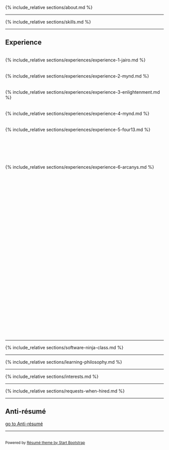 <div class="container-fluid p-0">

<section class="resume-section" id="about">
    {% include_relative sections/about.md %}
</section>
<hr class="m-0" />
<section class="resume-section" id="skills">
    {% include_relative sections/skills.md %}
</section>
<hr class="m-0" /> 
<section class="resume-section" id="experience">
    <div class="resume-section-content col-md-12">
        <h2 class="mb-5">Experience</h2>
        <div class="d-none d-print-block">
            <br />
        </div>
        {% include_relative sections/experiences/experience-1-jairo.md %}
        <div class="d-none d-print-block">
            <br /><br />
        </div>
        {% include_relative sections/experiences/experience-2-mynd.md %}
        <div class="d-none d-print-block">
            <br /><br />
        </div>
        {% include_relative sections/experiences/experience-3-enlightenment.md %}
        <div class="d-none d-print-block">
            <br /><br />
        </div>
        {% include_relative sections/experiences/experience-4-mynd.md %}
        <div class="d-none d-print-block">
            <br /><br />
        </div>
        {% include_relative sections/experiences/experience-5-four13.md %}
        <div class="d-none d-print-block">
            <br /><br /><br /><br />
            <br /><br />
        </div>
        {% include_relative sections/experiences/experience-6-arcanys.md %}
        <div class="d-none d-print-block">
            <br /><br /><br /><br />
            <br /><br /><br /><br />
            <br /><br /><br /><br />
            <br /><br /><br /><br />
            <br /><br /><br /><br />
            <br /><br /><br /><br />
            <br /><br /><br /><br />
            <br /><br /><br />
        </div>
    </div>
</section>
<hr class="m-0" />
<section class="resume-section" id="software-ninja-class">
    {% include_relative sections/software-ninja-class.md %}
</section>
<hr class="m-0" />
<section class="resume-section" id="learning-philosophy">
    {% include_relative sections/learning-philosophy.md %}
</section>
<hr class="m-0" />
<section class="resume-section" id="interests">
    {% include_relative sections/interests.md %}
</section>
<hr class="m-0" />
<section class="resume-section" id="requests-when-hired">
    {% include_relative sections/requests-when-hired.md %}
</section>

<!-- 
{% comment %}
<hr class="m-0" />
<section class="resume-section" id="education">
    {% include_relative sections/education.md %}
</section>
{% endcomment %}
 -->

<div class="d-print-none">
    <hr class="m-0" />
    <section class="resume-section" id="go-to-anti-resume">
        <div class="resume-section-content col-md-9">
            <h2 class="mb-5">Anti-résumé</h2>
            <p><a href="/resume/anti-resume">go to Anti-résumé <i class="fas fa-arrow-circle-right"></i></a></p>
            <p class="mb-0"></p>
    <!-- 
    <p>
        I am someone more inclined to []  a supporting role instead of leadership role.
        <br />
        When I am hired, I think it's best if you tell me why the project was built or is being built. And if possible, the why of the company I am working with; It's okay with me even if your "why" is a seeming selfish one, such as "I want to make money to be able to buy this and that"
        <br />
        and be constantly reminded of it until I know it by heart.
    </p> 
    -->
        </div>
    </section>
</div>

<!-- Footer -->
<div class="d-print-none">
    <hr class="m-0" />
    <section class="resume-section" style="min-height: 0px; padding-top: 1rem; padding-bottom: 1rem;">
        <div class="resume-section-content col-md-9">            
            <span class="text-muted">
                <small>Powered by <a href="https://startbootstrap.com/themes/resume/">Résumé theme by Start Bootstrap</a></small>
            </span>
        </div>
    </section>
</div>

</div>